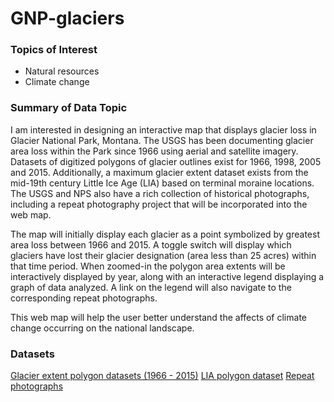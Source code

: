 # GNP-glaciers

### Topics of Interest

* Natural resources
* Climate change

### Summary of Data Topic

I am interested in designing an interactive map that displays glacier loss in Glacier National Park, Montana. The USGS has been documenting glacier area loss within the Park since 1966 using aerial and satellite imagery. Datasets of digitized polygons of glacier outlines exist for 1966, 1998, 2005 and 2015. Additionally, a maximum glacier extent dataset exists from the mid-19th century Little Ice Age (LIA) based on terminal moraine locations. The USGS and NPS also have a rich collection of historical photographs, including a repeat photography project that will be incorporated into the web map. 

The map will initially display each glacier as a point symbolized by greatest area loss between 1966 and 2015. A toggle switch will display which glaciers have lost their glacier designation (area less than 25 acres) within that time period. When zoomed-in the polygon area extents will be interactively displayed by year, along with an interactive legend displaying a graph of data analyzed. A link on the legend will also navigate to the corresponding repeat photographs.

This web map will help the user better understand the affects of climate change occurring on the national landscape.

### Datasets

[Glacier extent polygon datasets (1966 - 2015)](https://www.sciencebase.gov/catalog/item/58af7022e4b01ccd54f9f542)
[LIA polygon dataset](https://www.sciencebase.gov/catalog/item/5b194f1ce4b092d965237f5f)
[Repeat photographs](https://www.usgs.gov/centers/norock/science/repeat-photography-project?qt-science_center_objects=0#qt-science_center_objects)